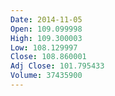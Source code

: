```yaml
---
Date: 2014-11-05
Open: 109.099998
High: 109.300003
Low: 108.129997
Close: 108.860001
Adj Close: 101.795433
Volume: 37435900
---
```

